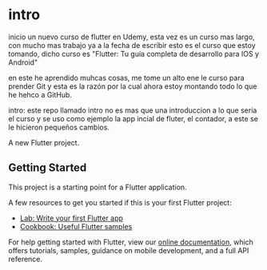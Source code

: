 # intro

inicio un nuevo curso de flutter en Udemy, esta vez es un curso mas largo, con mucho mas trabajo ya  a la fecha de escribir esto es el curso que estoy tomando, dicho curso es 
"Flutter: Tu guía completa de desarrollo para IOS y Android"

en este he aprendido muhcas cosas, me tome un alto ene le curso para prender Git y esta es la razón 
por la cual ahora estoy montando todo lo que he hehco a GitHub.

intro: 
este repo llamado intro no es mas que una introduccion a lo que seria el curso y se uso como ejemplo la app incial de fluter, el contador, a este se le hicieron pequeños cambios. 























A new Flutter project.

## Getting Started

This project is a starting point for a Flutter application.

A few resources to get you started if this is your first Flutter project:

- [Lab: Write your first Flutter app](https://flutter.dev/docs/get-started/codelab)
- [Cookbook: Useful Flutter samples](https://flutter.dev/docs/cookbook)

For help getting started with Flutter, view our
[online documentation](https://flutter.dev/docs), which offers tutorials,
samples, guidance on mobile development, and a full API reference.
